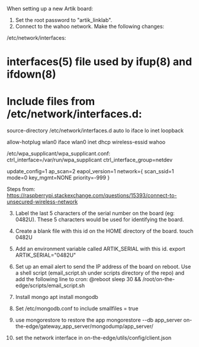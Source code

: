 When setting up a new Artik board:

1. Set the root password to "artik_linklab".
2. Connect to the wahoo network. Make the following changes:

/etc/network/interfaces:
# interfaces(5) file used by ifup(8) and ifdown(8)
# Include files from /etc/network/interfaces.d:
source-directory /etc/network/interfaces.d
auto lo
iface lo inet loopback

allow-hotplug wlan0
iface wlan0 inet dhcp
wireless-essid wahoo

/etc/wpa_supplicant/wpa_supplicant.conf:
ctrl_interface=/var/run/wpa_supplicant
ctrl_interface_group=netdev

update_config=1
ap_scan=2
eapol_version=1
network={
        scan_ssid=1
        mode=0
        key_mgmt=NONE
        priority=-999
}

Steps from:
https://raspberrypi.stackexchange.com/questions/15393/connect-to-unsecured-wireless-network

3. Label the last 5 characters of the serial number on the board (eg: 0482U). These 5 characters would be used for identifying the board.
4. Create a blank file with this id on the HOME directory of the board. 
	touch 0482U
5. Add an environment variable called ARTIK_SERIAL with this id.
	export ARTIK_SERIAL="0482U"
6. Set up an email alert to send the IP address of the board on reboot. Use a shell script (email_script.sh under scripts directory of the repo) and add the following line to cron:
	@reboot sleep 30 && /root/on-the-edge/scripts/email_script.sh

7. Install mongo
	apt install mongodb
8. Set /etc/mongodb.conf to include 
	smallfiles = true 
9. use mongorestore to restore the app 
	mongorestore --db app_server on-the-edge/gateway_app_server/mongodump/app_server/
10. set the network interface in on-the-edge/utils/config/client.json